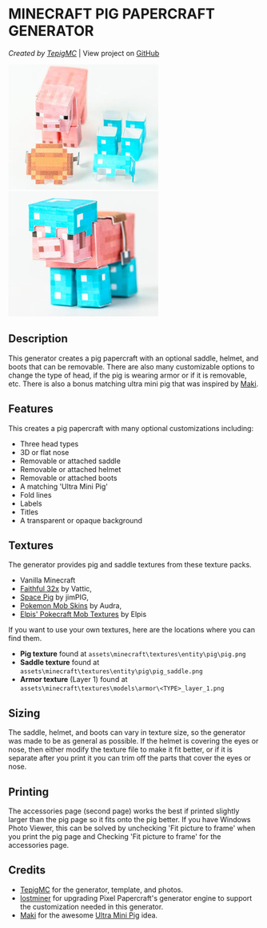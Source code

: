 # MINECRAFT PIG PAPERCRAFT GENERATOR
*Created by [TepigMC](http://pixelpapercraft.com/user/tepigmc)* | View project on [GitHub](https://github.com/TepigMC/Papercraft-Pig-Generator)

![Pig wearing accessories](images/minecraft-pig-advanced_thumb.jpg)
![Pig with seperate accessories](images/minecraft-pig-advanced-2_thumb.jpg)

## Description
This generator creates a pig papercraft with an optional saddle, helmet, and boots that can be removable.
There are also many customizable options to change the type of head, if the pig is wearing armor or if it is removable, etc.
There is also a bonus matching ultra mini pig that was inspired by [Maki](http://pixelpapercraft.com/user/maki).

## Features
This creates a pig papercraft with many optional customizations including:

  - Three head types
  - 3D or flat nose
  - Removable or attached saddle
  - Removable or attached helmet
  - Removable or attached boots
  - A matching 'Ultra Mini Pig'
  - Fold lines
  - Labels
  - Titles
  - A transparent or opaque background

## Textures
The generator provides pig and saddle textures from these texture packs.

  - Vanilla Minecraft
  - [Faithful 32x](http://www.minecraftforum.net/forums/mapping-and-modding/resource-packs/1223254-faithful-32x32-pack-update-red-cat-clay-1-8) by Vattic,
  - [Space Pig](http://www.planetminecraft.com/texture_pack/spacepig-space-apocalypse-16x-wip/) by jimPIG,
  - [Pokemon Mob Skins](http://www.planetminecraft.com/texture_pack/pokemon-mob-skins/) by Audra,
  - [Elpis' Pokecraft Mob Textures](http://www.minecraftforum.net/forums/mapping-and-modding/resource-packs/1223927-elpis-pokecraft-mob-textures) by Elpis

If you want to use your own textures, here are the locations where you can find them.

  - **Pig texture** found at `assets\minecraft\textures\entity\pig\pig.png`
  - **Saddle texture** found at `assets\minecraft\textures\entity\pig\pig_saddle.png`
  - **Armor texture** (Layer 1) found at `assets\minecraft\textures\models\armor\<TYPE>_layer_1.png`

## Sizing
The saddle, helmet, and boots can vary in texture size, so the generator was made to be as general as possible.
If the helmet is covering the eyes or nose, then either modify the texture file to make it fit better, or
if it is separate after you print it you can trim off the parts that cover the eyes or nose.

## Printing
The accessories page (second page) works the best if printed slightly larger than the pig page so it fits onto the pig better.
If you have Windows Photo Viewer, this can be solved by unchecking 'Fit picture to frame' when you print the pig page
and Checking 'Fit picture to frame' for the accessories page.

## Credits
  - [TepigMC](http://pixelpapercraft.com/user/tepigmc) for the generator, template, and photos.
  - [lostminer](http://pixelpapercraft.com/user/lostminer) for upgrading Pixel Papercraft's
    generator engine to support the customization needed in this generator.
  - [Maki](http://pixelpapercraft.com/user/maki) for the awesome [Ultra Mini Pig](http://pixelpapercraft.com/papercraft/5221a6deeee0218e38000040/ultra-mini-miny-pigy) idea.
